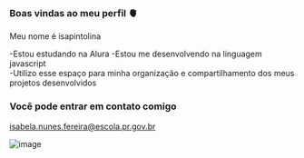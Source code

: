 ### Boas vindas ao meu perfil 🫀

Meu nome é isapintolina

-Estou estudando na Alura
-Estou me desenvolvendo na linguagem javascript  
 -Utilizo esse espaço para minha organização e compartilhamento dos meus projetos desenvolvidos

 ### Você pode entrar em contato comigo

 isabela.nunes.fereira@escola.pr.gov.br

 

![image](https://github.com/isapintolina/isapintolina/assets/145453462/96863d9b-9a26-48ab-b689-958df1724761)

